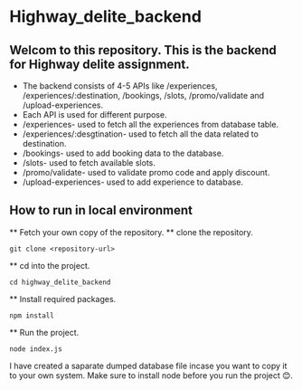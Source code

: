 # Highway_delite_backend
## Welcom to this repository. This is the backend for Highway delite assignment.

* The backend consists of 4-5 APIs like /experiences, /experiences/:destination, /bookings, /slots, /promo/validate and /upload-experiences.
* Each API is used for different purpose.
* /experiences- used to fetch all the experiences from database table.
* /experiences/:desgtination- used to fetch all the data related to destination.
* /bookings- used to add booking data to the database.
* /slots- used to fetch available slots.
* /promo/validate- used to validate promo code and apply discount.
* /upload-experiences- used to add experience to database.

## How to run in local environment

** Fetch your own copy of the repository.
** clone the repository.
```
git clone <repository-url>
```
** cd into the project.
```
cd highway_delite_backend
```
** Install required packages.
```
npm install
```
** Run the project.
```
node index.js
```

I have created a saparate dumped database file incase you want to copy it to your own system. 
Make sure to install node before you run the project 😊.
